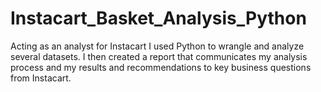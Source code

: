 # Instacart_Basket_Analysis_Python
 Acting as an analyst for Instacart I used Python to wrangle and analyze several datasets. I then created a report that communicates my analysis process and my results and recommendations to key business questions from Instacart.
